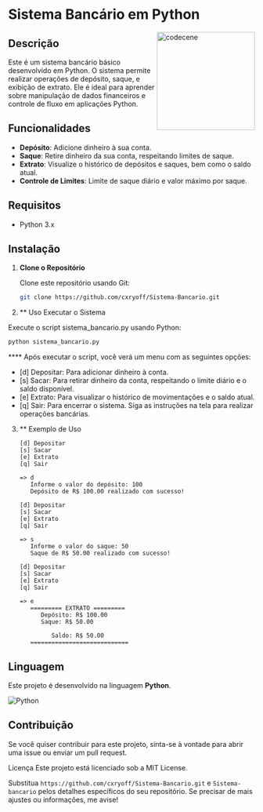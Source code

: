 # Sistema Bancário em Python

<img align="right" src="https://i.imgur.com/dMEjCBP.gif" alt="codecene" width="200"/>


## Descrição

Este é um sistema bancário básico desenvolvido em Python. O sistema permite realizar operações de depósito, saque, e exibição de extrato. Ele é ideal para aprender sobre manipulação de dados financeiros e controle de fluxo em aplicações Python.

## Funcionalidades

- **Depósito**: Adicione dinheiro à sua conta.
- **Saque**: Retire dinheiro da sua conta, respeitando limites de saque.
- **Extrato**: Visualize o histórico de depósitos e saques, bem como o saldo atual.
- **Controle de Limites**: Limite de saque diário e valor máximo por saque.

## Requisitos

- Python 3.x

## Instalação

1. **Clone o Repositório**

   Clone este repositório usando Git:

   ```sh
   git clone https://github.com/cxryoff/Sistema-Bancario.git

2. ** Uso
Executar o Sistema

Execute o script sistema_bancario.py usando Python:

```sh
python sistema_bancario.py
```

**** Após executar o script, você verá um menu com as seguintes opções:

- [d] Depositar: Para adicionar dinheiro à conta.
- [s] Sacar: Para retirar dinheiro da conta, respeitando o limite diário e o saldo disponível.
- [e] Extrato: Para visualizar o histórico de movimentações e o saldo atual.
- [q] Sair: Para encerrar o sistema.
Siga as instruções na tela para realizar operações bancárias.

3. ** Exemplo de Uso
   ```
   [d] Depositar
   [s] Sacar
   [e] Extrato
   [q] Sair

   => d
      Informe o valor do depósito: 100
      Depósito de R$ 100.00 realizado com sucesso!

   [d] Depositar
   [s] Sacar
   [e] Extrato
   [q] Sair

   => s
      Informe o valor do saque: 50
      Saque de R$ 50.00 realizado com sucesso!

   [d] Depositar
   [s] Sacar
   [e] Extrato
   [q] Sair

   => e
      ========= EXTRATO =========
         Depósito: R$ 100.00
         Saque: R$ 50.00

            Saldo: R$ 50.00
      ============================
   
## Linguagem

Este projeto é desenvolvido na linguagem **Python**.

![Python](https://img.shields.io/badge/python-3.9-blue)


   
## Contribuição
Se você quiser contribuir para este projeto, sinta-se à vontade para abrir uma issue ou enviar um pull request.

Licença
Este projeto está licenciado sob a MIT License.


Substitua `https://github.com/cxryoff/Sistema-Bancario.git` e `Sistema-bancario` pelos detalhes específicos do seu repositório. Se precisar de mais ajustes ou informações, me avise!
